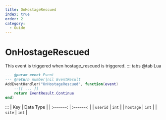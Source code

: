```yaml
---
title: OnHostageRescued
index: true
order: 2
category:
  - Guide
---
```


# OnHostageRescued
This event is triggered when hostage_rescued is triggered.
::: tabs
@tab Lua
```lua
--- @param event Event
--- @return number|nil EventResult
AddEventHandler("OnHostageRescued", function(event)
    --[[ ... ]]
    return EventResult.Continue
end)
```

:::
|    Key    | Data Type |
| :-------: | :-------: |
|  `userid` |   `int`   |
| `hostage` |   `int`   |
|   `site`  |   `int`   |